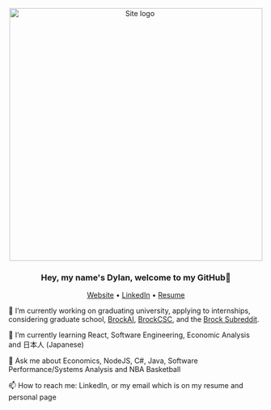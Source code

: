 <p align="center">
    <img alt="Site logo" src="https://i.imgur.com/lkvVlyp.jpg" width="500" />
</p>

<h3 align="center">Hey, my name's Dylan, welcome to my GitHub👋 </h3>
<p align="center">
  <a href="https://firefelix.github.io/dsouvage-homepage">Website</a> •
  <a href="https://www.linkedin.com/in/dylan-souvage/">LinkedIn</a> •
  <a href="https://www.cosc.brocku.ca/~ds16bz/resume/Dylan_Souvage_Resume.pdf">Resume</a>
</p>
🔭 I’m currently working on graduating university, applying to internships, considering graduate school, <a href="https://www.brockai.ca/">BrockAI</a>, <a href="https://www.brockcsc.ca/">BrockCSC</a>, and the <a href="https://www.reddit.com/r/brocku/">Brock Subreddit</a>.

🌱 I’m currently learning React, Software Engineering, Economic Analysis and 日本人 (Japanese)

💬 Ask me about Economics, NodeJS, C#, Java, Software Performance/Systems Analysis and NBA Basketball

📫 How to reach me: LinkedIn, or my email which is on my resume and personal page
